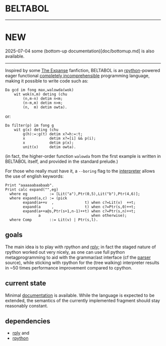 # BELTABOL

----

# NEW

2025-07-04 some (bottom-up documentation)[doc/bottomup.md] is also available.

----

Inspired by some [The Expanse](https://en.wikipedia.org/wiki/The_Expanse_(TV_series)#Language) fanfiction, BELTABOL is an [rpython](https://rpython.readthedocs.io/en/latest/)-powered eager functional [completely incomprehensible](https://www.mcmillen.dev/language_checklist.html) programming language, making it possible to write code such as:

```
Da gcd im fong max,walowda(wok)
    wit wok(n,m) deting (chu
        (n,m-n) detim n<m;
        (n-m,m) detim n>m;
        (n,  m) detim owta).
```
or:
```
Da filter(p) im fong g
    wit g(x) deting (chu
        g(h):=:g(t) detim x?=h:=:t;
        x           detim x?=[i] && p(i);
        x           detim p(x);
        unit(x)     detim owta).
```

(in fact, the higher-order function `walowda` from the first example is written in BELTABOL itself, and provided in the standard prelude.)

For those who really must have it, a `--boring` flag to the [interpreter](doc/terp.md) allows the use of english keywords:
```
Print "aaaaaabaabaab".
Print calc expand("",eg)
  where eg          := [Lit("a"),Ptr(0,5),Lit("b"),Ptr(4,6)];
  where expand(a,c) := (pick
        expand(a++v  ,              t) when c?=Lit(v)  ++t;
        expand(a     ,              t) when c?=Ptr(s,0)++t;
        expand(a++a@s,Ptr(s+1,n-1)++t) when c?=Ptr(s,n)++t;
               a                       when otherwise);
  where Comp        ::= Lit(v) | Ptr(s,l).

```

## goals

The main idea is to play with rpython and [rply](https://rply.readthedocs.io/en/latest/); in fact the staged nature of rpython worked out very nicely, as one can use full python metagprogramming to aid with the grammar/ast interface (cf the [parser](https://github.com/demaere-oiie/beltabol/blob/4acd8c2364740ef7a4d8ae466dc7aadedd4bad46/src/parser.py#L51-L115) source), while sticking with rpython for the (tree walking) interpreter results in ~50 times performance improvement compared to cpython.

## current state

Minimal [documentation](doc/bb.md) is available. While the language is expected to be extended, the semantics of the currently implemented fragment should stay reasonably constant.

## dependencies

- [rply](https://rply.readthedocs.io/en/latest/additional/license.html) and
- [rpython](https://rpython.readthedocs.io/en/latest/)
